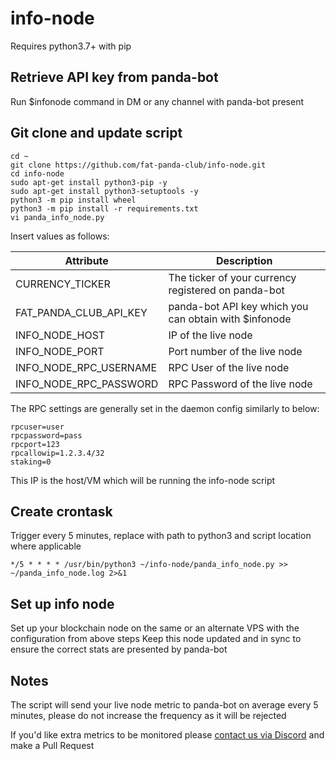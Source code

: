 # info-node

Requires python3.7+ with pip

## Retrieve API key from panda-bot

Run $infonode command in DM or any channel with panda-bot present

## Git clone and update script

```
cd ~
git clone https://github.com/fat-panda-club/info-node.git
cd info-node
sudo apt-get install python3-pip -y
sudo apt-get install python3-setuptools -y
python3 -m pip install wheel
python3 -m pip install -r requirements.txt
vi panda_info_node.py
```

Insert values as follows:

| Attribute  | Description |
| ------------- | ------------- |
| CURRENCY_TICKER  | The ticker of your currency registered on panda-bot  |
| FAT_PANDA_CLUB_API_KEY  | panda-bot API key which you can obtain with $infonode  |
| INFO_NODE_HOST | IP of the live node |
| INFO_NODE_PORT | Port number of the live node |
| INFO_NODE_RPC_USERNAME | RPC User of the live node |
| INFO_NODE_RPC_PASSWORD | RPC Password of the live node |


The RPC settings are generally set in the daemon config similarly to below:

```
rpcuser=user
rpcpassword=pass
rpcport=123
rpcallowip=1.2.3.4/32 
staking=0

```
This IP is the host/VM which will be running the info-node script

## Create crontask 

Trigger every 5 minutes, replace with path to python3 and script location where applicable

`*/5 * * * * /usr/bin/python3 ~/info-node/panda_info_node.py >> ~/panda_info_node.log 2>&1`


## Set up info node 

Set up your blockchain node on the same or an alternate VPS with the configuration from above steps
Keep this node updated and in sync to ensure the correct stats are presented by panda-bot


## Notes

The script will send your live node metric to panda-bot on average every 5 minutes, please do not increase the frequency as it will be rejected

If you'd like extra metrics to be monitored please [contact us via Discord](https://discord.gg/Hs57Jg4) and make a Pull Request
